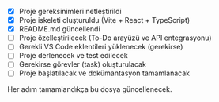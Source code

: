 - [x] Proje gereksinimleri netleştirildi
- [x] Proje iskeleti oluşturuldu (Vite + React + TypeScript)
- [x] README.md güncellendi
- [ ] Proje özelleştirilecek (To-Do arayüzü ve API entegrasyonu)
- [ ] Gerekli VS Code eklentileri yüklenecek (gerekirse)
- [ ] Proje derlenecek ve test edilecek
- [ ] Gerekirse görevler (task) oluşturulacak
- [ ] Proje başlatılacak ve dokümantasyon tamamlanacak

Her adım tamamlandıkça bu dosya güncellenecek.
